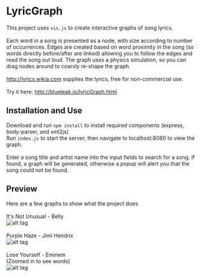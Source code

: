 # LyricGraph
This project uses `vis.js` to create interactive graphs of song lyrics.<br><br>
Each word in a song is presented as a node, with size according to number of occurrences. Edges are created based on word proximity
in the song (so words directly before/after are linked) allowing you to follow the edges and read the song out loud. The graph uses a
physics simulation, so you can drag nodes around to coarsly re-shape the graph.<br><br>
http://lyrics.wikia.com supplies the lyrics, free for non-commercial use.
<br><br>
Try it here: http://blueteak.io/lyricGraph.html

## Installation and Use
Download and run `npm install` to install required components (express, body-parser, and xml2js) <br>
Run `index.js` to start the server, then navigate to localhost:8080 to view the graph.<br><br>
Enter a song title and artist name into the input fields to search for a song. If found, a graph will be generated, otherwise a popup will alert you that the song could not be found.

## Preview
Here are a few graphs to show what the project does <br><br>
It's Not Unusual - Belly
<br>
![alt tag](http://i.imgur.com/D8LkPfk.png)
<br><br>
Purple Haze - Jimi Hendrix
<br>
![alt tag](http://i.imgur.com/mINZGsm.png)
<br><br>
Lose Yourself - Eminem <br>
(Zoomed in to see words)
<br>
![alt tag](http://i.imgur.com/W2Gf4zh.png)
<br><br>


